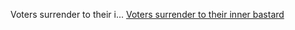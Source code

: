 <!--
title: Voters surrender to their inner bastard
date: Fri May 08 2015 14:38:17 GMT+0100 (British Summer Time)
tags: voters,surrender,inner,bastard
-->
Voters surrender to their i...
[Voters surrender to their inner bastard](http://www.thedailymash.co.uk/politics/politics-headlines/voters-surrender-to-their-inner-bastard-2015050898124)
